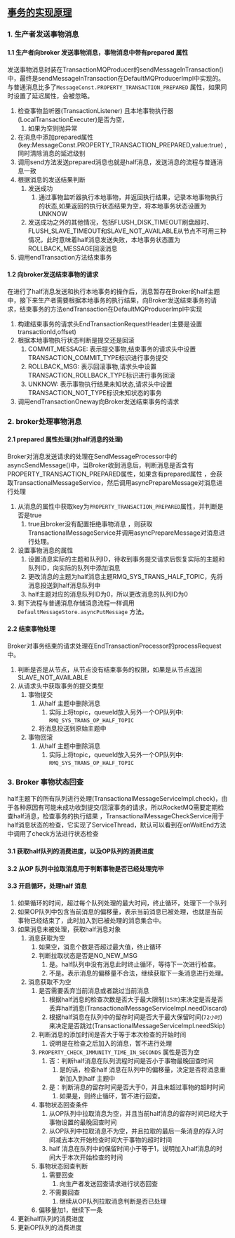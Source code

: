 ## [事务的实现原理](https://www.cnblogs.com/shanml/p/16584514.html)
### 1. 生产者发送事物消息
#### 1.1 生产者向broker 发送事物消息，事物消息中带有prepared 属性
发送事物消息封装在TransactionMQProducer的sendMessageInTransaction() 中，最终是sendMessageInTransaction在DefaultMQProducerImpl中实现的。与普通消息比多了`MessageConst.PROPERTY_TRANSACTION_PREPARED` 属性，如果同时设置了延迟属性，会被忽略。
1. 检查事物监听器(TransactionListener) 且本地事物执行器(LocalTransactionExecuter)是否为空，
   1. 如果为空则抛异常
2. 在消息中添加prepared属性(key:MessageConst.PROPERTY_TRANSACTION_PREPARED,value:true) ,同时清除消息的延迟级别
3. 调用send方法发送prepared消息也就是half消息，发送消息的流程与普通消息一致
4. 根据消息的发送结果判断
   1. 发送成功
      1. 通过事物监听器执行本地事物，并返回执行结果，记录本地事物执行的状态,如果返回的执行状态结果为空，将本地事务状态设置为UNKNOW
   2. 发送成功之外的其他情况，包括FLUSH_DISK_TIMEOUT刷盘超时、FLUSH_SLAVE_TIMEOUT和SLAVE_NOT_AVAILABLE从节点不可用三种情况，此时意味着half消息发送失败，本地事务状态置为ROLLBACK_MESSAGE回滚消息
5. 调用endTransaction方法结束事务

#### 1.2 向broker发送结束事物的请求
在进行了half消息发送和执行本地事务的操作后，消息暂存在Broker的half主题中，接下来生产者需要根据本地事务的执行结果，向Broker发送结束事务的请求，结束事务的方法endTransaction在DefaultMQProducerImpl中实现
1. 构建结束事务的请求头EndTransactionRequestHeader(主要是设置transactionId,offset)
2. 根据本地事物执行状态判断是提交还是回滚
   1. COMMIT_MESSAGE: 表示提交事物,结束事务的请求头中设置TRANSACTION_COMMIT_TYPE标识进行事务提交
   2. ROLLBACK_MSG: 表示回滚事物,请求头中设置TRANSACTION_ROLLBACK_TYPE标识进行事务回滚
   3. UNKNOW: 表示事物执行结果未知状态,请求头中设置TRANSACTION_NOT_TYPE标识未知状态的事务
3. 调用endTransactionOneway向Broker发送结束事务的请求

### 2. broker处理事物消息
#### 2.1 prepared 属性处理(对half消息的处理)
Broker对消息发送请求的处理在SendMessageProcessor中的asyncSendMessage()中，当Broker收到消息后，判断消息是否含有PROPERTY_TRANSACTION_PREPARED属性，如果含有prepared属性
，会获取TransactionalMessageService，然后调用asyncPrepareMessage对消息进行处理
1. 从消息的属性中获取key为`PROPERTY_TRANSACTION_PREPARED`属性，并判断是否是true
   1. true且broker没有配置拒绝事物消息 ，则获取TransactionalMessageService并调用asyncPrepareMessage对消息进行处理。
2. 设置事物消息的属性
   1. 设置消息实际的主题和队列ID，待收到事务提交请求后恢复实际的主题和队列ID，向实际的队列中添加消息
   2. 更改消息的主题为half消息主题RMQ_SYS_TRANS_HALF_TOPIC，先将消息投送到half消息队列中
   3. half主题对应的消息队列ID为0，所以更改消息的队列ID为0
3. 剩下流程与普通消息存储消息流程一样调用 `DefaultMessageStore.asyncPutMessage` 方法。

#### 2.2 结束事物处理
Broker对事务结束的请求处理在EndTransactionProcessor的processRequest中。
1. 判断是否是从节点，从节点没有结束事务的权限，如果是从节点返回SLAVE_NOT_AVAILABLE
2. 从请求头中获取事务的提交类型
   1. 事物提交
      1. 从half 主题中删除消息
         1. 实际上将topic，queueId放入另外一个OP队列中: `RMQ_SYS_TRANS_OP_HALF_TOPIC` 
      2. 将消息投送到原始主题中
   2. 事物回滚
      1. 从half 主题中删除消息
         1. 实际上将topic，queueId放入另外一个OP队列中: `RMQ_SYS_TRANS_OP_HALF_TOPIC` 
### 3. Broker 事物状态回查 
half主题下的所有队列进行处理(TransactionalMessageServiceImpl.check)，由于各种原因有可能未成功收到提交/回滚事务的请求，所以RocketMQ需要定期检查half消息，检查事务的执行结果
，TransactionalMessageCheckService用于half消息状态的检查，它实现了ServiceThread，默认可以看到在onWaitEnd方法中调用了check方法进行状态检查
#### 3.1 获取half队列的消费进度，以及OP队列的消费进度
#### 3.2 从OP 队列中拉取消息用于判断事物是否已经处理完毕
#### 3.3 开启循环，处理half 消息
1. 如果循环的时间，超过每个队列处理的最大时间，终止循环，处理下一个队列
2. 如果OP队列中包含当前消息的偏移量，表示当前消息已被处理，也就是当前事物已经结束了，此时加入到已被处理的消息集合中。
3. 如果消息未被处理，获取half消息对象
   1. 消息获取为空
      1. 如果空，消息个数是否超过最大值，终止循环
      2. 判断拉取状态是否是NO_NEW_MSG
         1. 是。half队列中没有消息此时终止循环，等待下一次进行检查。
         2. 不是。表示消息的偏移量不合法，继续获取下一条消息进行处理。
   2. 消息获取不为空
      1. 是否需要丢弃当前消息或者跳过当前消息
         1. 根据half消息的检查次数是否大于最大限制(`15次`)来决定是否是否丢弃half消息(TransactionalMessageServiceImpl.needDiscard)
         2. 根据half消息在队列中的留存时间是否大于最大保留时间(`72小时`) 来决定是否跳过(TransactionalMessageServiceImpl.needSkip)
      2. 判断消息的添加时间是否大于等于本次检查的开始时间
         1. 说明是在检查之后加入的消息，暂不进行处理
      3. `PROPERTY_CHECK_IMMUNITY_TIME_IN_SECONDS` 属性是否为空
         1. 否：判断half消息在队列流程时间是否小于事物最晚回查时间
            1. 是的话，检查half 消息在队列中的偏移量，决定是否将消息重新加入到half 主题中
         2. 是：判断消息的留存时间是否大于0，并且未超过事物的超时时间
            1. 如果是，则终止循环，暂不进行回查。
      4. 事物状态回查条件
         1. 从OP队列中拉取消息为空，并且当前half消息的留存时间已经大于事物设置的最晚回查时间
         2. 从OP队列中拉取消息不为空，并且拉取的最后一条消息的存入时间减去本次开始检查时间大于事物的超时时间
         3. half 消息在队列中的保留时间小于等于1，说明加入half消息的时间大于本次开始检查的时间
      5. 事物状态回查判断
         1. 需要回查
            1. 向生产者发送回查请求进行状态回查
         2. 不需要回查
            1. 继续从OP队列拉取消息判断是否已处理
      6. 偏移量加1，继续下一条
4. 更新half队列的消费进度
5. 更新OP队列的消费进度






















